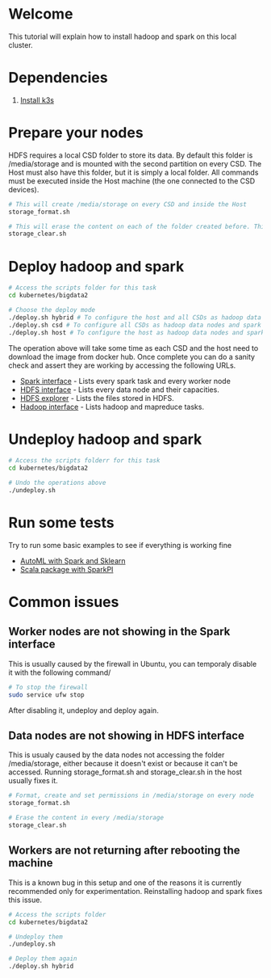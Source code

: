 # Welcome

This tutorial will explain how to install hadoop and spark on this local cluster.

# Dependencies

1. [Install k3s](../k3s/main.md)

# Prepare your nodes

HDFS requires a local CSD folder to store its data. By default this folder is /media/storage and is mounted with the second partition on every CSD. The Host must also have this folder, but it is simply a local folder. All commands must be executed inside the Host machine (the one connected to the CSD devices).

```bash
# This will create /media/storage on every CSD and inside the Host
storage_format.sh

# This will erase the content on each of the folder created before. This is useful to do a clean install
storage_clear.sh
```

# Deploy hadoop and spark

```bash
# Access the scripts folder for this task
cd kubernetes/bigdata2

# Choose the deploy mode
./deploy.sh hybrid # To configure the host and all CSDs as hadoop data nodes and spark worker nodes
./deploy.sh csd # To configure all CSDs as hadoop data nodes and spark worker nodes
./deploy.sh host # To configure the host as hadoop data nodes and spark worker nodes
```

The operation above will take some time as each CSD and the host need to download the image from docker hub. Once complete you can do a sanity check and assert they are working by accessing the following URLs.

* [Spark interface](http://localhost:8080/) - Lists every spark task and every worker node
* [HDFS interface](http://localhost:9870/dfshealth.html#tab-datanode) - Lists every data node and their capacities.
* [HDFS explorer](http://localhost:9870/explorer.html#/) - Lists the files stored in HDFS.
* [Hadoop interface](http://localhost:8088/) - Lists hadoop and mapreduce tasks.

# Undeploy hadoop and spark

```bash
# Access the scripts folderr for this task
cd kubernetes/bigdata2

# Undo the operations above
./undeploy.sh
```

# Run some tests

Try to run some basic examples to see if everything is working fine

* [AutoML with Spark and Sklearn](./test_automl_pyspark_with_sklearn.md)
* [Scala package with SparkPI](./test_scala_with_sparkPI_in_a_package.md)

# Common issues

## Worker nodes are not showing in the Spark interface

This is usually caused by the firewall in Ubuntu, you can temporaly disable it with the following command/

```bash
# To stop the firewall
sudo service ufw stop
```

After disabling it, undeploy and deploy again.

## Data nodes are not showing in HDFS interface

This is usualy caused by the data nodes not accessing the folder /media/storage, either because it doesn't exist or because it can't be accessed. Running storage_format.sh and storage_clear.sh in the host usually fixes it.

```bash
# Format, create and set permissions in /media/storage on every node
storage_format.sh

# Erase the content in every /media/storage
storage_clear.sh
```

## Workers are not returning after rebooting the machine

This is a known bug in this setup and one of the reasons it is currently recommended only for experimentation. Reinstalling hadoop and spark fixes this issue.

```bash
# Access the scripts folder
cd kubernetes/bigdata2

# Undeploy them
./undeploy.sh

# Deploy them again
./deploy.sh hybrid
```